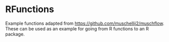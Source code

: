 # RFunctions
Example functions adapted from https://github.com/muschellij2/muschflow. These can be used as an example for going from R functions to an R package.
